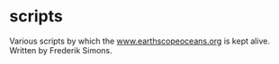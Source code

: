 # scripts
Various scripts by which the www.earthscopeoceans.org is kept alive. Written by Frederik Simons.
